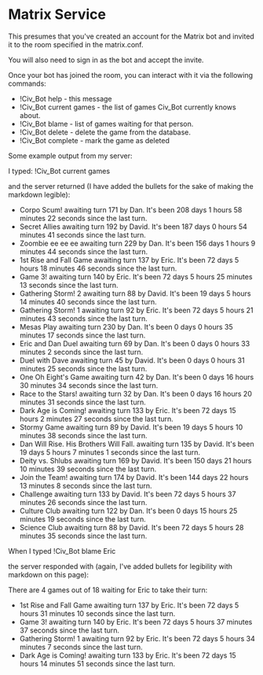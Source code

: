 # Matrix Service

This presumes that you've created an account for the Matrix bot and invited it to the room specified in the matrix.conf.

You will also need to sign in as the bot and accept the invite.

Once your bot has joined the room, you can interact with it via the following commands:

- !Civ_Bot help - this message
- !Civ_Bot current games - the list of games Civ_Bot currently knows about.
- !Civ_Bot blame <Matrix Username> - list of games waiting for that person.
- !Civ_Bot delete <name of game> - delete the game from the database.
- !Civ_Bot complete <name of game> - mark the game as deleted

Some example output from my server:

I typed: !Civ_Bot current games

and the server returned (I have added the bullets for the sake of making the markdown legible):

- Corpo Scum! awaiting turn 171 by Dan. It's been 208 days 1 hours 58 minutes 22 seconds since the last turn.
- Secret Allies awaiting turn 192 by David. It's been 187 days 0 hours 54 minutes 41 seconds since the last turn.
- Zoombie ee ee ee awaiting turn 229 by Dan. It's been 156 days 1 hours 9 minutes 44 seconds since the last turn.
- 1st Rise and Fall Game awaiting turn 137 by Eric. It's been 72 days 5 hours 18 minutes 46 seconds since the last turn.
- Game 3! awaiting turn 140 by Eric. It's been 72 days 5 hours 25 minutes 13 seconds since the last turn.
- Gathering Storm! 2 awaiting turn 88 by David. It's been 19 days 5 hours 14 minutes 40 seconds since the last turn.
- Gathering Storm! 1 awaiting turn 92 by Eric. It's been 72 days 5 hours 21 minutes 43 seconds since the last turn.
- Mesas Play awaiting turn 230 by Dan. It's been 0 days 0 hours 35 minutes 17 seconds since the last turn.
- Eric and Dan Duel awaiting turn 69 by Dan. It's been 0 days 0 hours 33 minutes 2 seconds since the last turn.
- Duel with Dave awaiting turn 45 by David. It's been 0 days 0 hours 31 minutes 25 seconds since the last turn.
- One Oh Eight's Game awaiting turn 42 by Dan. It's been 0 days 16 hours 30 minutes 34 seconds since the last turn.
- Race to the Stars! awaiting turn 32 by Dan. It's been 0 days 16 hours 20 minutes 31 seconds since the last turn.
- Dark Age is Coming! awaiting turn 133 by Eric. It's been 72 days 15 hours 2 minutes 27 seconds since the last turn.
- Stormy Game awaiting turn 89 by David. It's been 19 days 5 hours 10 minutes 38 seconds since the last turn.
- Dan Will Rise. His Brothers Will Fall. awaiting turn 135 by David. It's been 19 days 5 hours 7 minutes 1 seconds since the last turn.
- Deity vs. Shlubs awaiting turn 169 by David. It's been 150 days 21 hours 10 minutes 39 seconds since the last turn.
- Join the Team! awaiting turn 174 by David. It's been 144 days 22 hours 13 minutes 8 seconds since the last turn.
- Challenge awaiting turn 133 by David. It's been 72 days 5 hours 37 minutes 26 seconds since the last turn.
- Culture Club awaiting turn 122 by Dan. It's been 0 days 15 hours 25 minutes 19 seconds since the last turn.
- Science Club awaiting turn 88 by David. It's been 72 days 5 hours 28 minutes 35 seconds since the last turn.

When I typed !Civ_Bot blame Eric

the server responded with (again, I've added bullets for legibility with markdown on this page):

There are 4 games out of 18 waiting for Eric to take their turn:
- 1st Rise and Fall Game awaiting turn 137 by Eric. It's been 72 days 5 hours 31 minutes 10 seconds since the last turn.
- Game 3! awaiting turn 140 by Eric. It's been 72 days 5 hours 37 minutes 37 seconds since the last turn.
- Gathering Storm! 1 awaiting turn 92 by Eric. It's been 72 days 5 hours 34 minutes 7 seconds since the last turn.
- Dark Age is Coming! awaiting turn 133 by Eric. It's been 72 days 15 hours 14 minutes 51 seconds since the last turn.
